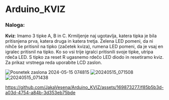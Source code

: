 # Arduino_KVIZ

### Naloga:
**Kviz**: Imamo 3 tipke A, B in C. Krmiljenje naj ugotavlja, katera tipka je bila pritisnjena prva, katera druga in katera tretja. Zelena LED pomeni, da ni nihče še pritisnil na tipko (začetek kviza), rumena LED pomeni, da je vsaj en igralec pritisnil na tipko. Ko so vsi trije igralci pritisnili svoje tipke, utripa rdeča LED. S tipko za reset R ugasnemo rdečo LED diodo in resetiramo kviz. Za prikaz vrstnega reda uporabite LCD zaslon.



![Posnetek zaslona 2024-05-15 074815](https://github.com/JakaVesena/Arduino_KVIZ/assets/169873277/7227128b-3e6e-40a8-af63-0942e5e672a2)
![20240515_071508](https://github.com/JakaVesena/Arduino_KVIZ/assets/169873277/b96fea9c-afad-448d-8d80-03f01fe759c9)
![20240515_071438](https://github.com/JakaVesena/Arduino_KVIZ/assets/169873277/edf0e6e7-2d0c-4fe0-a12e-291734dd072c)


https://github.com/JakaVesena/Arduino_KVIZ/assets/169873277/f85b5b3d-a03d-4754-a84b-3d353eb75bde

